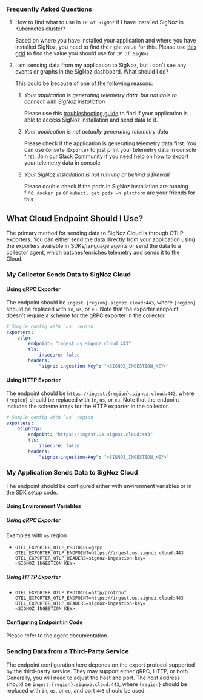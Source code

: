 ### Frequently Asked Questions

1. How to find what to use in `IP of SigNoz` if I have installed SigNoz in Kubernetes cluster?

    Based on where you have installed your application and where you have installed SigNoz, you need to find the right value for this. Please use [this grid](/docs/instrumentation/troubleshoot-instrumentation/) to find the value you should use for `IP of SigNoz`

2. I am sending data from my application to SigNoz, but I don't see any events or graphs in the SigNoz dashboard. What should I do?

    This could be because of one of the following reasons:

    1. *Your application is generating telemetry data, but not able to connect with SigNoz installation*

        Please use this [troubleshooting guide](/docs/install/troubleshooting/) to find if your application is able to access SigNoz installation and send data to it.

    2. *Your application is not actually generating telemetry data*

        Please check if the application is generating telemetry data first. You can use `Console Exporter` to just print your telemetry data in console first. Join our [Slack Community](https://signoz.io/slack/) if you need help on how to export your telemetry data in console

    3. *Your SigNoz installation is not running or behind a firewall*

        Please double check if the pods in SigNoz installation are running fine. `docker ps` or `kubectl get pods -n platform` are your friends for this. 

## What Cloud Endpoint Should I Use?

The primary method for sending data to SigNoz Cloud is through OTLP exporters. You can either send the data directly from your application using the exporters available in SDKs/language agents or send the data to a collector agent, which batches/enriches telemetry and sends it to the Cloud.

### My Collector Sends Data to SigNoz Cloud

#### Using gRPC Exporter

The endpoint should be `ingest.{region}.signoz.cloud:443`, where `{region}` should be replaced with `in`, `us`, or `eu`. Note that the exporter endpoint doesn't require a scheme for the gRPC exporter in the collector.

```yaml
# Sample config with `us` region
exporters:
    otlp:
        endpoint: "ingest.us.signoz.cloud:443"
        tls:
            insecure: false
        headers:
            "signoz-ingestion-key": "<SIGNOZ_INGESTION_KEY>"
```

#### Using HTTP Exporter

The endpoint should be `https://ingest.{region}.signoz.cloud:443`, where `{region}` should be replaced with `in`, `us`, or `eu`. Note that the endpoint includes the scheme `https` for the HTTP exporter in the collector.

```yaml
# Sample config with `us` region
exporters:
    otlphttp:
        endpoint: "https://ingest.us.signoz.cloud:443"
        tls:
            insecure: false
        headers:
            "signoz-ingestion-key": "<SIGNOZ_INGESTION_KEY>"
```

### My Application Sends Data to SigNoz Cloud

The endpoint should be configured either with environment variables or in the SDK setup code.

#### Using Environment Variables

##### Using gRPC Exporter

Examples with `us` region

- `OTEL_EXPORTER_OTLP_PROTOCOL=grpc OTEL_EXPORTER_OTLP_ENDPOINT=https://ingest.us.signoz.cloud:443 OTEL_EXPORTER_OTLP_HEADERS=signoz-ingestion-key=<SIGNOZ_INGESTION_KEY>`

##### Using HTTP Exporter

- `OTEL_EXPORTER_OTLP_PROTOCOL=http/protobuf OTEL_EXPORTER_OTLP_ENDPOINT=https://ingest.us.signoz.cloud:443 OTEL_EXPORTER_OTLP_HEADERS=signoz-ingestion-key=<SIGNOZ_INGESTION_KEY>`

#### Configuring Endpoint in Code

Please refer to the agent documentation.

### Sending Data from a Third-Party Service

The endpoint configuration here depends on the export protocol supported by the third-party service. They may support either gRPC, HTTP, or both. Generally, you will need to adjust the host and port. The host address should be `ingest.{region}.signoz.cloud:443`, where `{region}` should be replaced with `in`, `us`, or `eu`, and port `443` should be used.
